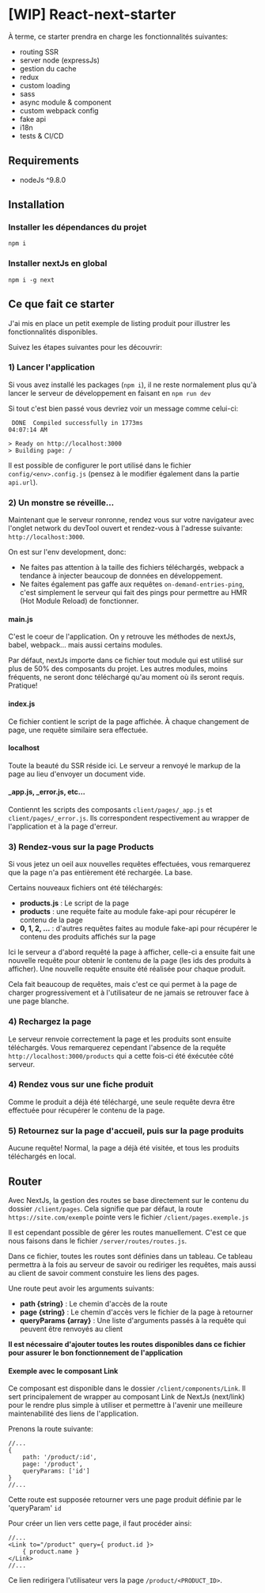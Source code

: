 # [WIP] React-next-starter

À terme, ce starter prendra en charge les fonctionnalités suivantes:

- routing SSR
- server node (expressJs)
- gestion du cache
- redux
- custom loading
- sass
- async module & component
- custom webpack config
- fake api
- i18n
- tests & CI/CD

## Requirements

- nodeJs ^9.8.0


## Installation

### Installer les dépendances du projet
`npm i`

### Installer nextJs en global

`npm i -g next`


## Ce que fait ce starter

J'ai mis en place un petit exemple de listing produit pour illustrer les fonctionnalités disponibles.

Suivez les étapes suivantes pour les découvrir:

### 1) Lancer l'application

Si vous avez installé les packages (`npm i`), il ne reste normalement plus qu'à lancer le serveur de développement
en faisant en `npm run dev`

Si tout c'est bien passé vous devriez voir un message comme celui-ci:

```
 DONE  Compiled successfully in 1773ms                                                         04:07:14 AM

> Ready on http://localhost:3000
> Building page: /

```

Il est possible de configurer le port utilisé dans le fichier `config/<env>.config.js` 
(pensez à le modifier également dans la partie `api.url`).

### 2) Un monstre se réveille...

Maintenant que le serveur ronronne, rendez vous sur votre navigateur avec l'onglet 
network du devTool ouvert et rendez-vous à l'adresse suivante: `http://localhost:3000`.

On est sur l'env development, donc:

- Ne faites pas attention à la taille des fichiers téléchargés, webpack a tendance à injecter
beaucoup de données en développement.
- Ne faites également pas gaffe aux requêtes `on-demand-entries-ping`, 
c'est simplement le serveur qui fait des pings pour permettre au HMR (Hot Module Reload) de fonctionner.


#### main.js

C'est le coeur de l'application. On y retrouve les méthodes de nextJs, babel, webpack... mais aussi
certains modules. 

Par défaut, nextJs importe dans ce fichier tout module qui est utilisé sur plus de
50% des composants du projet. Les autres modules, moins fréquents, ne seront donc téléchargé qu'au moment
où ils seront requis. Pratique!

#### index.js

Ce fichier contient le script de la page affichée. À chaque changement de page, une requête similaire
sera effectuée.
 
 
#### localhost

Toute la beauté du SSR réside ici. Le serveur a renvoyé le markup de la page au lieu d'envoyer un document vide. 

#### _app.js, _error.js, etc...

Contiennt les scripts des composants `client/pages/_app.js` et `client/pages/_error.js`. Ils correspondent
respectivement au wrapper de l'application et à la page d'erreur. 

### 3) Rendez-vous sur la page Products

Si vous jetez un oeil aux nouvelles requêtes effectuées, vous remarquerez que la page n'a pas entièrement été rechargée. La base.

Certains nouveaux fichiers ont été téléchargés:

- **products.js** : Le script de la page
- **products** : une requête faite au module fake-api pour récupérer le contenu de la page
- **0, 1, 2, ...** : d'autres requêtes faites au module fake-api pour récupérer le contenu des produits affichés sur la page  

Ici le serveur a d'abord requêté la page à afficher, celle-ci a ensuite fait une nouvelle requête pour
obtenir le contenu de la page (les ids des produits à afficher). Une nouvelle requête ensuite été réalisée
pour chaque produit.

Cela fait beaucoup de requêtes, mais c'est ce qui permet à la page de charger progressivement et à l'utilisateur
de ne jamais se retrouver face à une page blanche.

### 4) Rechargez la page

Le serveur renvoie correctement la page et les produits sont ensuite téléchargés. Vous remarquerez
cependant l'absence de la requête `http://localhost:3000/products` qui a cette fois-ci été éxécutée
côté serveur.

### 4) Rendez vous sur une fiche produit

Comme le produit a déjà été téléchargé, une seule requête devra être effectuée pour récupérer
le contenu de la page.

### 5) Retournez sur la page d'accueil, puis sur la page produits

Aucune requête! Normal, la page a déjà été visitée, et tous les produits téléchargés en local.

## Router

Avec NextJs, la gestion des routes se base directement sur le contenu du dossier `/client/pages`.
Cela signifie que par défaut, la route `https://site.com/exemple` pointe vers le fichier `/client/pages.exemple.js`

Il est cependant possible de gérer les routes manuellement. C'est ce que nous faisons dans le fichier `/server/routes/routes.js`.


Dans ce fichier, toutes les routes sont définies dans un tableau. Ce tableau permettra à la fois au serveur de savoir
ou rediriger les requêtes, mais aussi au client de savoir comment constuire les liens des pages.

Une route peut avoir les arguments suivants: 

- **path {string}** : Le chemin d'accès de la route
- **page {string}** : Le chemin d'accès vers le fichier de la page à retourner
- **queryParams {array}** : Une liste d'arguments passés à la requête qui peuvent être renvoyés au client

**Il est nécessaire d'ajouter toutes les routes disponibles dans ce fichier pour assurer le bon fonctionnement de l'application**


#### Exemple avec le composant Link

Ce composant est disponible dans le dossier `/client/components/Link`. Il sert principalement de wrapper au
composant Link de NextJs (next/link) pour le rendre plus simple à utiliser et permettre à l'avenir une meilleure
maintenabilité des liens de l'application.

Prenons la route suivante:

```
//...
{
    path: '/product/:id',
    page: '/product',
    queryParams: ['id']
}
//...
```

Cette route est supposée retourner vers une page produit définie par le 'queryParam' `id`

Pour créer un lien vers cette page, il faut procéder ainsi:

```
//...
<Link to="/product" query={ product.id }>
    { product.name }
</Link>
//...

```

Ce lien redirigera l'utilisateur vers la page `/product/<PRODUCT_ID>`. 
